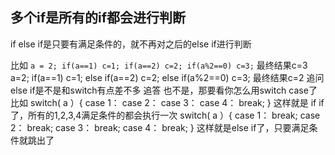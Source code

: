 ## 多个if是所有的if都会进行判断

if else if是只要有满足条件的，就不再对之后的else if进行判断

比如
``
a = 2;
if(a==1) c=1;
if(a==2) c=2;
if(a%2==0) c=3;
``
最终结果c=3
a=2;
if(a==1) c=1;
else if(a==2) c=2;
else if(a%2==0) c=3;
最终结果c=2
追问
else if是不是和switch有点差不多
追答
也不是，那要看你怎么用switch case了
比如
switch( a ）{
    case 1：
    case 2：
    case 3：
    case 4：
        break;
}
这样就是 if if了，所有的1,2,3,4满足条件的都会执行一次
switch( a ）{
    case 1：
        break;
    case 2：
        break;
    case 3：
        break;
    case 4：
        break;
}
这样就是else if了，只要满足条件就跳出了
